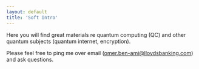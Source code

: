 ```yaml
---
layout: default
title: 'Soft Intro'
---
```


Here you will find great materials re quantum computing (QC) and other quantum subjects (quantum internet, encryption). 

Please feel free to ping me over email (omer.ben-ami@lloydsbanking.com) and ask questions.

